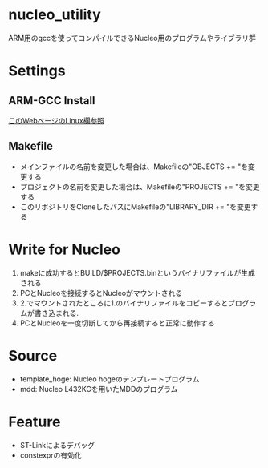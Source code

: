 # nucleo_utility
ARM用のgccを使ってコンパイルできるNucleo用のプログラムやライブラリ群

# Settings
## ARM-GCC Install
[このWebページのLinux欄参照](http://yuqlid.sakura.ne.jp/dokuwiki/doku.php?id=stm32_devenv)

## Makefile
* メインファイルの名前を変更した場合は、Makefileの"OBJECTS += "を変更する
* プロジェクトの名前を変更した場合は、Makefileの"PROJECTS += "を変更する
* このリポジトリをCloneしたパスにMakefileの"LIBRARY_DIR += "を変更する

# Write for Nucleo
1. makeに成功するとBUILD/$PROJECTS.binというバイナリファイルが生成される
2. PCとNucleoを接続するとNucleoがマウントされる
3. 2.でマウントされたところに1.のバイナリファイルをコピーするとプログラムが書き込まれる.
4. PCとNucleoを一度切断してから再接続すると正常に動作する

# Source
* template_hoge: Nucleo hogeのテンプレートプログラム
* mdd: Nucleo L432KCを用いたMDDのプログラム

# Feature
* ST-Linkによるデバッグ
* constexprの有効化
